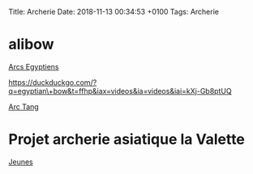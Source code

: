 Title:  Archerie
Date:   2018-11-13 00:34:53 +0100
Tags: Archerie

# alibow

[Arcs Egyptiens](https://duckduckgo.com/?q=egyptian\+bow&t=ffhp&iax=videos&ia=videos&iai=Xia09Ix-NJs)

<https://duckduckgo.com/?q=egyptian\+bow&t=ffhp&iax=videos&ia=videos&iai=kXj-Gb8ptUQ>

[Arc Tang](https://www.alibowshop.com/product-page/tang-chang-an)

# Projet archerie asiatique la Valette

[Jeunes](https://www.alibowshop.com/youth-bow)
